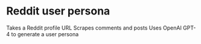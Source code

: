 # Reddit user persona
Takes a Reddit profile URL Scrapes comments and posts Uses OpenAI GPT-4 to generate a user persona
